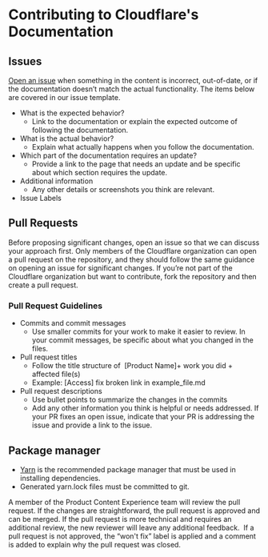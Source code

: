 # Contributing to Cloudflare's Documentation

## Issues

[Open an issue](https://github.com/cloudflare/cloudflare-docs/issues/new/) when something in the content is incorrect, out-of-date, or if the documentation doesn’t match the actual functionality. The items below are covered in our issue template.

* What is the expected behavior?
    * Link to the documentation or explain the expected outcome of following the documentation.
* What is the actual behavior?
    * Explain what actually happens when you follow the documentation.
* Which part of the documentation requires an update?
    * Provide a link to the page that needs an update and be specific about which section requires the update.
* Additional information
    * Any other details or screenshots you think are relevant.
* Issue Labels

## Pull Requests

Before proposing significant changes, open an issue so that we can discuss your approach first. Only members of the Cloudflare organization can open a pull request on the repository, and they should follow the same guidance on opening an issue for significant changes. If you’re not part of the Cloudflare organization but want to contribute, fork the repository and then create a pull request.

### Pull Request Guidelines

* Commits and commit messages
    * Use smaller commits for your work to make it easier to review. In your commit messages, be specific about what you changed in the files.
* Pull request titles 
    * Follow the title structure of  [Product Name]+ work you did + affected file(s)
    * Example: [Access] fix broken link in example_file.md
* Pull request descriptions
    * Use bullet points to summarize the changes in the commits
    * Add any other information you think is helpful or needs addressed. If your PR fixes an open issue, indicate that your PR is addressing the issue and provide a link to the issue.
 
## Package manager

* [Yarn](https://classic.yarnpkg.com/en/docs/install) is the recommended package manager that must be used in installing dependencies. 
* Generated yarn.lock files must be committed to git.


A member of the Product Content Experience team will review the pull request. If the changes are straightforward, the pull request is approved and can be merged. If the pull request is more technical and requires an additional review, the new reviewer will leave any additional feedback.
 If a pull request is not approved, the “won't fix” label is applied and a comment is added to explain why the pull request was closed.
